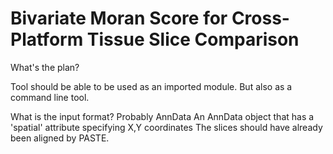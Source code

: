 # Bivariate Moran Score for Cross-Platform Tissue Slice Comparison

What's the plan?

Tool should be able to be used as an imported module.
But also as a command line tool.


What is the input format?
Probably AnnData
An AnnData object that has a 'spatial' attribute specifying  X,Y coordinates
The slices should have already been aligned by PASTE.
